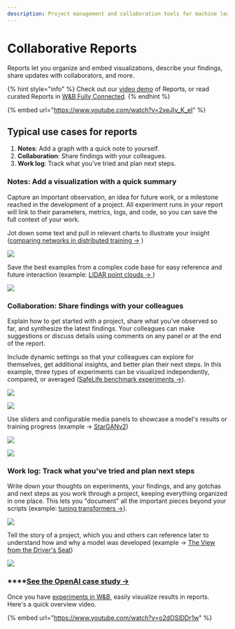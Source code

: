 ```yaml
---
description: Project management and collaboration tools for machine learning projects
---
```


# Collaborative Reports

Reports let you organize and embed visualizations, describe your findings, share updates with collaborators, and more.

{% hint style="info" %}
Check out our [video demo](https://www.youtube.com/watch?v=2xeJIv\_K\_eI) of Reports, or read curated Reports in [W\&B Fully Connected](http://wandb.me/fc).
{% endhint %}

{% embed url="https://www.youtube.com/watch?v=2xeJIv_K_eI" %}

## Typical use cases for reports

1. **Notes**: Add a graph with a quick note to yourself.
2. **Collaboration**: Share findings with your colleagues.
3. **Work log**: Track what you've tried and plan next steps.

### **Notes: Add a visualization with a quick summary**

Capture an important observation, an idea for future work, or a milestone reached in the development of a project. All experiment runs in your report will link to their parameters, metrics, logs, and code, so you can save the full context of your work.

Jot down some text and pull in relevant charts to illustrate your insight ([comparing networks in distributed training →](https://wandb.ai/stacey/estuary/reports/When-Inception-ResNet-V2-is-too-slow--Vmlldzo3MDcxMA) )

![](../../.gitbook/assets/screen-shot-2021-04-19-at-2.21.25-pm.png)

Save the best examples from a complex code base for easy reference and future interaction (example: [LIDAR point clouds → ](https://wandb.ai/stacey/lyft/reports/LIDAR-Point-Clouds-of-Driving-Scenes--Vmlldzo2MzA5Mg))

![](<../../.gitbook/assets/Screen Shot 2021-04-19 at 2.18.56 PM.png>)

### **Collaboration: Share findings with your colleagues**

Explain how to get started with a project, share what you've observed so far, and synthesize the latest findings. Your colleagues can make suggestions or discuss details using comments on any panel or at the end of the report.

Include dynamic settings so that your colleagues can explore for themselves, get additional insights, and better plan their next steps. In this example, three types of experiments can be visualized independently, compared, or averaged ([SafeLife benchmark experiments →](https://wandb.ai/stacey/saferlife/reports/SafeLife-Benchmark-Experiments--Vmlldzo0NjE4MzM)).

![](<../../.gitbook/assets/Screen Shot 2021-04-19 at 2.32.11 PM.png>)

![](<../../.gitbook/assets/Screen Shot 2021-04-19 at 2.32.58 PM.png>)

Use sliders and configurable media panels to showcase a model's results or training progress (example → [StarGANv2](https://wandb.ai/stacey/stargan/reports/Cute-Animals-and-Post-Modern-Style-Transfer-StarGAN-v2-for-Multi-Domain-Image-Synthesis---VmlldzoxNzcwODQ))

![](<../../.gitbook/assets/Screen Shot 2021-04-23 at 8.44.32 AM.png>)

![](<../../.gitbook/assets/Screen Shot 2021-04-23 at 8.45.36 AM.png>)

### **Work log: Track what you've tried and plan next steps**

Write down your thoughts on experiments, your findings, and any gotchas and next steps as you work through a project, keeping everything organized in one place. This lets you "document" all the important pieces beyond your scripts (example: [tuning transformers →](https://wandb.ai/stacey/winograd/reports/Who-is-Them-Text-Disambiguation-with-Transformers--VmlldzoxMDU1NTc)).

![](<../../.gitbook/assets/Screen Shot 2021-04-19 at 2.44.02 PM.png>)

Tell the story of a project, which you and others can reference later to understand how and why a model was developed (example → [The View from the Driver's Seat](https://wandb.ai/stacey/deep-drive/reports/The-View-from-the-Driver-s-Seat--Vmlldzo1MTg5NQ))

![](<../../.gitbook/assets/Screen Shot 2021-04-19 at 2.47.02 PM.png>)

### \*\*\*\*[See the OpenAI case study →](https://bit.ly/wandb-learning-dexterity)

Once you have [experiments in W\&B](../../quickstart.md), easily visualize results in reports. Here's a quick overview video.

{% embed url="https://www.youtube.com/watch?v=o2dOSIDDr1w" %}
